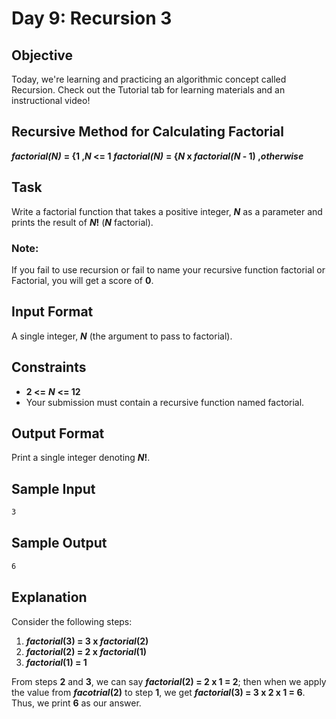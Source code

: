 # Day 9: Recursion 3

## Objective 
Today, we're learning and practicing an algorithmic concept called Recursion. Check out the Tutorial tab for learning materials and an instructional video!

## Recursive Method for Calculating Factorial 
**_factorial(N)_** **= {1	,_N_ <= 1**
**_factorial(N)_** **= {_N_ x _factorial(N_ - 1)	,_otherwise_**


## Task 
Write a factorial function that takes a positive integer, **_N_** as a parameter and prints the result of **_N_!** (**_N_** factorial).

### Note: 
If you fail to use recursion or fail to name your recursive function factorial or Factorial, you will get a score of **0**.

## Input Format

A single integer, **_N_** (the argument to pass to factorial).

## Constraints
- **2 <=** **_N_** **<= 12**
- Your submission must contain a recursive function named factorial.

## Output Format

Print a single integer denoting **_N_!**.

## Sample Input

```bash
3
```

## Sample Output

```bash
6
```

## Explanation

Consider the following steps:
1. **_factorial_(3) = 3 x _factorial_(2)**
2. **_factorial_(2) = 2 x _factorial_(1)**
3. **_factorial_(1) = 1**

From steps **2** and **3**, we can say **_factorial_(2) = 2 x 1 = 2**; then when we apply the value from **_facotrial_(2)** to step **1**, we get **_factorial_(3) = 3 x 2 x 1 = 6**. Thus, we print **6** as our answer.